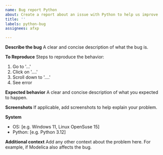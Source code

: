 ```yaml
---
name: Bug report Python
about: Create a report about an issue with Python to help us improve
title: ''
labels: python-bug
assignees: afxp

---
```


**Describe the bug**
A clear and concise description of what the bug is.

**To Reproduce**
Steps to reproduce the behavior:
1. Go to '...'
2. Click on '....'
3. Scroll down to '....'
4. See error

**Expected behavior**
A clear and concise description of what you expected to happen.

**Screenshots**
If applicable, add screenshots to help explain your problem.

**System**
 - OS: [e.g. Windows 11, Linux OpenSuse 15]
 - Python: [e.g. Python 3.12]

**Additional context**
Add any other context about the problem here. For example, if Modelica also affects the bug.
